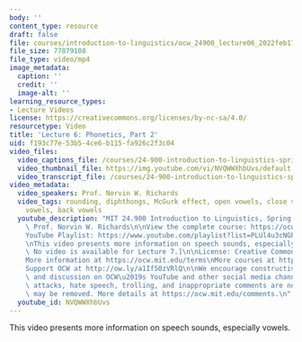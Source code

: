 ```yaml
---
body: ''
content_type: resource
draft: false
file: courses/introduction-to-linguistics/ocw_24900_lecture06_2022feb17_360p_16_9.mp4
file_size: 77879108
file_type: video/mp4
image_metadata:
  caption: ''
  credit: ''
  image-alt: ''
learning_resource_types:
- Lecture Videos
license: https://creativecommons.org/licenses/by-nc-sa/4.0/
resourcetype: Video
title: 'Lecture 6: Phonetics, Part 2'
uid: f193c77e-53b5-4ce6-b115-fa926c2f3c04
video_files:
  video_captions_file: /courses/24-900-introduction-to-linguistics-spring-2022/1F5sIWDCAb3mso5C7oRJ_mV4IEQkBcneg_transcript.webvtt
  video_thumbnail_file: https://img.youtube.com/vi/NVQWWXhbUvs/default.jpg
  video_transcript_file: /courses/24-900-introduction-to-linguistics-spring-2022/1F5sIWDCAb3mso5C7oRJ_mV4IEQkBcneg_transcript.pdf
video_metadata:
  video_speakers: Prof. Norvin W. Richards
  video_tags: rounding, diphthongs, McGurk effect, open vowels, close vowels, front
    vowels, back vowels
  youtube_description: "MIT 24.900 Introduction to Linguistics, Spring 2022\nInstructor:\
    \ Prof. Norvin W. Richards\n\nView the complete course: https://ocw.mit.edu/courses/24-900-introduction-to-linguistics-spring-2022/\n\
    YouTube Playlist: https://www.youtube.com/playlist?list=PLUl4u3cNGP63BZGNOqrF2qf_yxOjuG35j\n\
    \nThis video presents more information on speech sounds, especially vowels. [Note:\
    \ No video is available for Lecture 7.]\n\nLicense: Creative Commons BY-NC-SA\n\
    More information at https://ocw.mit.edu/terms\nMore courses at https://ocw.mit.edu\n\
    Support OCW at http://ow.ly/a1If50zVRlQ\n\nWe encourage constructive comments\
    \ and discussion on OCW\u2019s YouTube and other social media channels. Personal\
    \ attacks, hate speech, trolling, and inappropriate comments are not allowed and\
    \ may be removed. More details at https://ocw.mit.edu/comments.\n"
  youtube_id: NVQWWXhbUvs
---
```

This video presents more information on speech sounds, especially vowels.